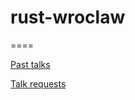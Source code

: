 # rust-wroclaw
====

[Past talks](./talk-archive/README.md)

[Talk requests](./talk-requests/README.md)


